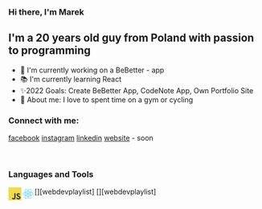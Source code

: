 ### Hi there, I'm Marek

## I'm a 20 years old guy from Poland with passion to programming

- 🔨 I'm currently working on a BeBetter - app
- 📚 I'm currently learning React
- ✨2022 Goals: Create BeBetter App, CodeNote App, Own Portfolio Site
- 👔 About me: I love to spent time on a gym or cycling

### Connect with me:

[facebook](https://www.facebook.com/marekpur2)
[instagram](https://www.instagram.com/marek_p1/)
[linkedin](https://www.linkedin.com/in/marek-purwin-2425b31a5/)
[website](#) - soon

<br/>

### Languages and Tools

[<img align="left" alt="JavaScript" width="26px" src="https://raw.githubusercontent.com/github/explore/80688e429a7d4ef2fca1e82350fe8e3517d3494d/topics/javascript/javascript.png"/>][webdevplaylist]
[<img align="left" alt="React" width="26px" src="https://raw.githubusercontent.com/github/explore/80688e429a7d4ef2fca1e82350fe8e3517d3494d/topics/react/react.png"/>][webdevplaylist]

